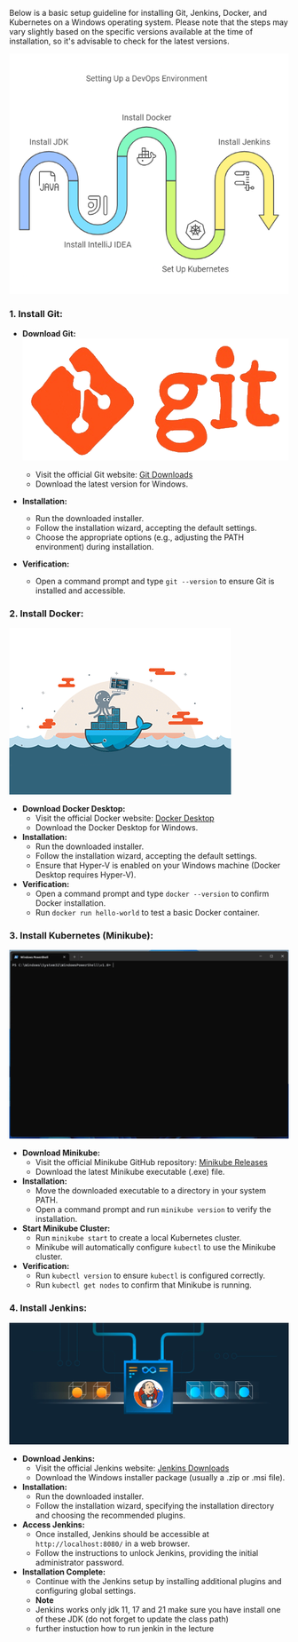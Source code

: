 Below is a basic setup guideline for installing Git, Jenkins, Docker, and Kubernetes on a Windows operating system. Please note that the steps may vary slightly based on the specific versions available at the time of installation, so it's advisable to check for the latest versions.

![DevOpsTools](/Images/DevOpsTools.png)

### 1. Install Git:
   - **Download Git:**
![GIT](/Images/git-github.gif)

     - Visit the official Git website: [Git Downloads](https://git-scm.com/downloads)
     - Download the latest version for Windows.
   - **Installation:**
     - Run the downloaded installer.
     - Follow the installation wizard, accepting the default settings.
     - Choose the appropriate options (e.g., adjusting the PATH environment) during installation.
   - **Verification:**
     - Open a command prompt and type `git --version` to ensure Git is installed and accessible.

### 2. Install Docker:

![Docker](/Images/docker_3.gif)

   - **Download Docker Desktop:**
     - Visit the official Docker website: [Docker Desktop](https://www.docker.com/products/docker-desktop)
     - Download the Docker Desktop for Windows.
   - **Installation:**
     - Run the downloaded installer.
     - Follow the installation wizard, accepting the default settings.
     - Ensure that Hyper-V is enabled on your Windows machine (Docker Desktop requires Hyper-V).
   - **Verification:**
     - Open a command prompt and type `docker --version` to confirm Docker installation.
     - Run `docker run hello-world` to test a basic Docker container.

### 3. Install Kubernetes (Minikube):
![Minikube](/Images/minikube.gif)
   - **Download Minikube:**
     - Visit the official Minikube GitHub repository: [Minikube Releases](https://github.com/kubernetes/minikube/releases)
     - Download the latest Minikube executable (.exe) file.
   - **Installation:**
     - Move the downloaded executable to a directory in your system PATH.
     - Open a command prompt and run `minikube version` to verify the installation.
   - **Start Minikube Cluster:**
     - Run `minikube start` to create a local Kubernetes cluster.
     - Minikube will automatically configure `kubectl` to use the Minikube cluster.
   - **Verification:**
     - Run `kubectl version` to ensure `kubectl` is configured correctly.
     - Run `kubectl get nodes` to confirm that Minikube is running.

### 4. Install Jenkins:
![Jenkins](/Images/jenkins_1.gif)

   - **Download Jenkins:**
     - Visit the official Jenkins website: [Jenkins Downloads](https://www.jenkins.io/download/)
     - Download the Windows installer package (usually a .zip or .msi file).
   - **Installation:**
     - Run the downloaded installer.
     - Follow the installation wizard, specifying the installation directory and choosing the recommended plugins.
   - **Access Jenkins:**
     - Once installed, Jenkins should be accessible at `http://localhost:8080/` in a web browser.
     - Follow the instructions to unlock Jenkins, providing the initial administrator password.
   - **Installation Complete:**
     - Continue with the Jenkins setup by installing additional plugins and configuring global settings.
     - **Note**
     - Jenkins works only jdk 11, 17 and 21 make sure you have install one of these JDK (do not forget to update the class path)
     - further instuction how to run jenkin in the lecture
       
